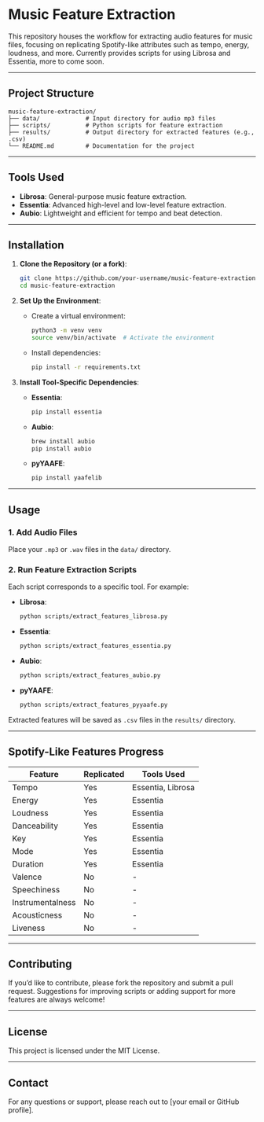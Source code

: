 # **Music Feature Extraction**

This repository houses the workflow for extracting audio features for music files, focusing on replicating Spotify-like attributes such as tempo, energy, loudness, and more. Currently provides scripts for using Librosa and Essentia, more to come soon.

---

## **Project Structure**

```
music-feature-extraction/
├── data/             # Input directory for audio mp3 files 
├── scripts/          # Python scripts for feature extraction
├── results/          # Output directory for extracted features (e.g., .csv)
└── README.md         # Documentation for the project
```

---

## **Tools Used**
- **Librosa**: General-purpose music feature extraction.
- **Essentia**: Advanced high-level and low-level feature extraction.
- **Aubio**: Lightweight and efficient for tempo and beat detection.

---

## **Installation**

1. **Clone the Repository (or a fork)**:
   ```bash
   git clone https://github.com/your-username/music-feature-extraction.git
   cd music-feature-extraction
   ```

2. **Set Up the Environment**:
   - Create a virtual environment:
     ```bash
     python3 -m venv venv
     source venv/bin/activate  # Activate the environment
     ```
   - Install dependencies:
     ```bash
     pip install -r requirements.txt
     ```

3. **Install Tool-Specific Dependencies**:
   - **Essentia**:
     ```bash
     pip install essentia
     ```
   - **Aubio**:
     ```bash
     brew install aubio
     pip install aubio
     ```
   - **pyYAAFE**:
     ```bash
     pip install yaafelib
     ```

---

## **Usage**

### **1. Add Audio Files**
Place your `.mp3` or `.wav` files in the `data/` directory.

### **2. Run Feature Extraction Scripts**
Each script corresponds to a specific tool. For example:
- **Librosa**:
  ```bash
  python scripts/extract_features_librosa.py
  ```
- **Essentia**:
  ```bash
  python scripts/extract_features_essentia.py
  ```
- **Aubio**:
  ```bash
  python scripts/extract_features_aubio.py
  ```
- **pyYAAFE**:
  ```bash
  python scripts/extract_features_pyyaafe.py
  ```

Extracted features will be saved as `.csv` files in the `results/` directory.

---

## **Spotify-Like Features Progress**
| **Feature**         | **Replicated** | **Tools Used**      |
|----------------------|----------------|---------------------|
| Tempo                | Yes            | Essentia, Librosa   |
| Energy               | Yes            | Essentia            |
| Loudness             | Yes            | Essentia            |
| Danceability         | Yes            | Essentia            |
| Key                  | Yes            | Essentia            |
| Mode                 | Yes            | Essentia            |
| Duration             | Yes            | Essentia            |
| Valence              | No             | -                   |
| Speechiness          | No             | -                   |
| Instrumentalness     | No             | -                   |
| Acousticness         | No             | -                   |
| Liveness             | No             | -                   |

---

## **Contributing**
If you’d like to contribute, please fork the repository and submit a pull request. Suggestions for improving scripts or adding support for more features are always welcome!

---

## **License**
This project is licensed under the MIT License.

---

## **Contact**
For any questions or support, please reach out to [your email or GitHub profile].
